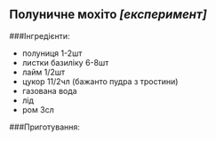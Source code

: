 Полуничне мохіто _[експеримент]_
---------

###Інгредієнти:

- полуниця 1-2шт
- листки базиліку 6-8шт
- лайм 1/2шт
- цукор 11/2чл (бажанто пудра з тростини)
- газована вода
- лід
- ром 3сл



###Приготування: